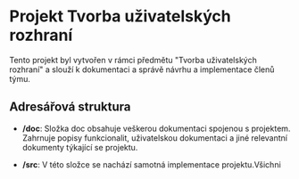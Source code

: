 # Projekt Tvorba uživatelských rozhraní

Tento projekt byl vytvořen v rámci předmětu "Tvorba uživatelských rozhraní" a slouží k dokumentaci a správě návrhu a implementace členů týmu.

## Adresářová struktura

- **/doc**: Složka doc obsahuje veškerou dokumentaci spojenou s projektem. Zahrnuje popisy funkcionalit, uživatelskou dokumentaci a jiné relevantní dokumenty týkající se projektu.

- **/src**: V této složce se nachází samotná implementace projektu.Všichni
